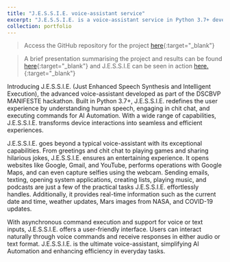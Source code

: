 ```yaml
---
title: "J.E.S.S.I.E. voice-assistant service"
excerpt: "J.E.S.S.I.E. is a voice-assistant service in Python 3.7+ developed for the DSCBVP MANIFESTE hackathon. The project won the second prize. With its AI Automation capabilities, J.E.S.S.I.E. understands speech, executes commands, and delivers an efficient and personalized user experience. <br/><img src='/images/jessie.png'>"
collection: portfolio
---
```

> Access the GitHub repository for the project [here](https://github.com/harshitaachadha/JESSIE){:target="_blank"}

> A brief presentation summarising the project and results can be found [here](/files/JESSIE.pdf){:target="_blank"} and J.E.S.S.I.E can be seen in action [here.](https://drive.google.com/file/d/1uA_0E2UBi6lCaFbwkNufq50s24Ui1Mw5/view?usp=sharing){:target="_blank"}

Introducing J.E.S.S.I.E. (Just Enhanced Speech Synthesis and Intelligent Execution), the advanced voice-assistant developed as part of the DSCBVP MANIFESTE hackathon. Built in Python 3.7+, J.E.S.S.I.E. redefines the user experience by understanding human speech, engaging in chit chat, and executing commands for AI Automation. With a wide range of capabilities, J.E.S.S.I.E. transforms device interactions into seamless and efficient experiences.

J.E.S.S.I.E. goes beyond a typical voice-assistant with its exceptional capabilities. From greetings and chit chat to playing games and sharing hilarious jokes, J.E.S.S.I.E. ensures an entertaining experience. It opens websites like Google, Gmail, and YouTube, performs operations with Google Maps, and can even capture selfies using the webcam. Sending emails, texting, opening system applications, creating lists, playing music, and podcasts are just a few of the practical tasks J.E.S.S.I.E. effortlessly handles. Additionally, it provides real-time information such as the current date and time, weather updates, Mars images from NASA, and COVID-19 updates.

With asynchronous command execution and support for voice or text inputs, J.E.S.S.I.E. offers a user-friendly interface. Users can interact naturally through voice commands and receive responses in either audio or text format. J.E.S.S.I.E. is the ultimate voice-assistant, simplifying AI Automation and enhancing efficiency in everyday tasks.
